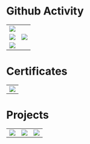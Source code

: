 <h1>Github Activity</h1>
<table>
    <tbody>
        <tr>
            <td colspan="2" valign="top">
                <img
                    src="https://activity-graph.herokuapp.com/graph?username=jack456054&bg_color=0D1117&color=e05397&line=e05397&point=FFFFFF&hide_border=true" />
            </td>
        </tr>
        <tr>
            <td valign="top">
                <img
                    src="https://github-readme-streak-stats.herokuapp.com/?user=jack456054&theme=black-ice&hide_border=true&stroke=0000&background=0D1117&ring=e05397&fire=e05397&currStreakLabel=e05397" />
            </td>
            <td valign="top">
                <img
                    src="https://github-readme-stats.vercel.app/api?username=jack456054&show_icons=true&icon_color=E6DB74&border_color=66D9EF&bg_color=272822&title_color=F92672&text_color=AE81FF&count_private=true" />
            </td>
        </tr>
        <tr>
            <td colspan="2" valign="top">
                <img
                    src="https://github-profile-summary-cards.vercel.app/api/cards/profile-details?username=jack456054&theme=github_dark" />
            </td>
        </tr>
    </tbody>
</table>

<h1>Certificates</h1>
<table>
    <tbody>
        <tr>
            <td colspan="2" valign="top">
                <a href="https://www.credential.net/32276262-9c27-4cdb-a582-fcc7e0769064#gs.dva0qt">
                    <img
                        src="https://api.accredible.com/v1/frontend/credential_website_embed_image/badge/59099623" />
                </a>
            </td>
        </tr>
    </tbody>
</table>

<h1>Projects</h1>
<table>
    <tbody>
        <tr>
            <td valign="top">
                <a href="https://github.com/jack456054/leetcode">
                    <img src="https://github-readme-stats.vercel.app/api/pin/?username=jack456054&repo=leetcode" />
            </td>
            <td valign="top">
                <a href="https://github.com/jack456054/wedding_invitation">
                    <img src="https://github-readme-stats.vercel.app/api/pin/?username=jack456054&repo=wedding_invitation" />
            </td>
            <td valign="top">
                <a href="https://github.com/jack456054/texas_poker">
                    <img src="https://github-readme-stats.vercel.app/api/pin/?username=jack456054&repo=texas_poker" />
            </td>
        </tr>
    </tbody>
</table>

